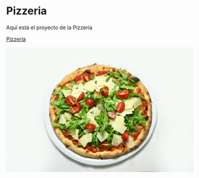 # Pizzeria

Aquí está el proyecto de la Pizzería

[Pizzería](img/pexels-visionartav-11654221.jpg)

<img src="img/pexels-visionartav-11654221.jpg" width="800">
